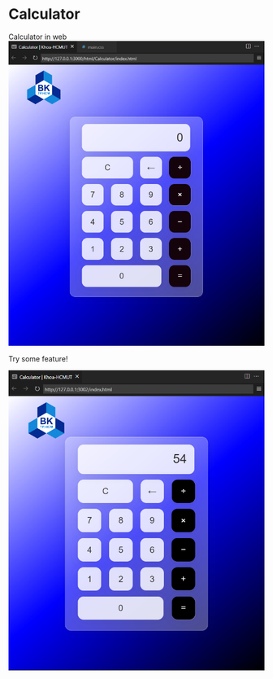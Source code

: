 # Calculator
Calculator in web
![Demo](/image/demo.png)

Try some feature!

![Demo](/image/demo2.png)
